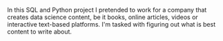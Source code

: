 In this SQL and Python project I pretended to work for a company that creates data science content, be it books, online articles, videos or interactive text-based platforms.
I'm tasked with figuring out what is best content to write about.
